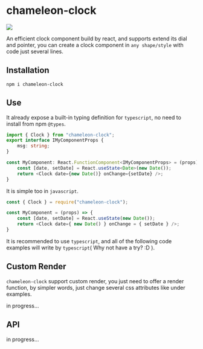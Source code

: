 # chameleon-clock

![](https://ftp.bmp.ovh/imgs/2020/12/ea20994f740d1f43.png)

An efficient clock component build by react, and supports extend its dial and pointer, you can create a clock component in `any shape/style` with code just several lines.

## Installation

```
npm i chameleon-clock
```
## Use

It already expose a built-in typing definition for `typescript`, no need to install from npm `@types`.

```ts
import { Clock } from "chameleon-clock";
export interface IMyComponentProps {
    msg: string;
}

const MyComponent: React.FunctionComponent<IMyComponentProps> = (props) => {
    const [date, setDate] = React.useState<Date>(new Date());
    return <Clock date={new Date()} onChange={setDate} />;
}
```

It is simple too in `javascript`.

```js
const { Clock } = require("chameleon-clock");

const MyComponent = (props) => {
    const [date, setDate] = React.useState(new Date());
    return <Clock date={ new Date() } onChange = { setDate } />;
}
```

It is recommended to use `typescript`, and all of the following code examples will write by `typescript`( Why not have a try? :D ).

## Custom Render

`chameleon-clock` support custom render, you just need to offer a render function, by simpler words, just change several css attributes like under examples.

in progress...

## API

in progress...
